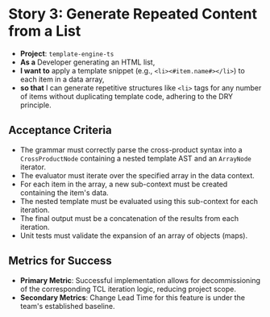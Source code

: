 # Story 3: Generate Repeated Content from a List

- **Project**: `template-engine-ts`
- **As a** Developer generating an HTML list,
- **I want to** apply a template snippet (e.g., `<li><#item.name#></li>`) to each item in a data array,
- **so that** I can generate repetitive structures like `<li>` tags for any number of items without duplicating template code, adhering to the DRY principle.

## Acceptance Criteria

-   The grammar must correctly parse the cross-product syntax into a `CrossProductNode` containing a nested template AST and an `ArrayNode` iterator.
-   The evaluator must iterate over the specified array in the data context.
-   For each item in the array, a new sub-context must be created containing the item's data.
-   The nested template must be evaluated using this sub-context for each iteration.
-   The final output must be a concatenation of the results from each iteration.
-   Unit tests must validate the expansion of an array of objects (maps).

## Metrics for Success

- **Primary Metric**: Successful implementation allows for decommissioning of the corresponding TCL iteration logic, reducing project scope.
- **Secondary Metrics**: Change Lead Time for this feature is under the team's established baseline.
